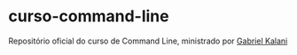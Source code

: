 # curso-command-line
Repositório oficial do curso de Command Line, ministrado por [Gabriel Kalani](https://github.com/gkal19)
